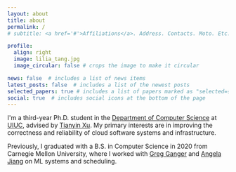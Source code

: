 ```yaml
---
layout: about
title: about
permalink: /
# subtitle: <a href='#'>Affiliations</a>. Address. Contacts. Moto. Etc.

profile:
  align: right
  image: lilia_tang.jpg
  image_circular: false # crops the image to make it circular

news: false  # includes a list of news items
latest_posts: false  # includes a list of the newest posts
selected_papers: true # includes a list of papers marked as "selected={true}"
social: true  # includes social icons at the bottom of the page
---
```


I'm a third-year Ph.D. student in the [Department of Computer Science](https://cs.illinois.edu/) at [UIUC](https://illinois.edu/), advised by [Tianyin Xu](https://tianyin.github.io/). My primary interests are in
improving the correctness and reliability of cloud software systems and infrastructure.

Previously, I graduated with a B.S. in Computer Science in 2020 from Carnegie Mellon University, where I worked with [Greg Ganger](http://users.ece.cmu.edu/~ganger/) and [Angela Jiang](https://angelajiang.carrd.co/) on ML systems and scheduling.